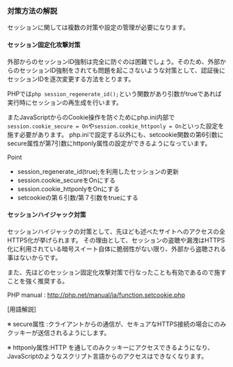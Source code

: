 ### 対策方法の解説
セッションに関しては複数の対策や設定の管理が必要になります。
#### セッション固定化攻撃対策
外部からのセッションID強制は完全に防ぐのは困難でしょう。そのため、外部からのセッションID強制をされても問題を起こさないような対策として、認証後にセッションIDを逐次変更する方法をとります。

PHPでは```php session_regenerate_id();```という関数があり引数がtrueであれば実行時にセッションの再生成を行います。

またJavaScriptからのCookie操作を防ぐためにphp.ini内部で```session.cookie_secure = On```や```session.cookie_httponly = On```といった設定を施す必要があります。
php.iniで設定する以外にも、setcookie関数の第6引数にsecure属性が第7引数にhttponly属性の設定ができるようになっています。

Point

- session_regenerate_id(true);を利用したセッションの更新
- session.cookie_secureをOnにする
- session.cookie_httponlyをOnにする
- setcookieの第６引数/第７引数をtrueにする

#### セッションハイジャック対策
セッションハイジャックの対策として、先ほども述べたサイトへのアクセスの全HTTPS化が挙げられます。
その理由として、セッションの盗聴や漏洩はHTTPS化に利用されている暗号スイート自体に脆弱性がない限り、外部から盗聴される事はないからです。

また、先ほどのセッション固定化攻撃対策で行なったことも有効であるので施すことを強く推奨する。

PHP manual : http://php.net/manual/ja/function.setcookie.php

[用語解説]

※ secure属性  :クライアントからの通信が、セキュアなHTTPS接続の場合にのみクッキーが送信されるようにします。

※ httponly属性:HTTP を通してのみクッキーにアクセスできるようになり、JavaScriptのようなスクリプト言語からのアクセスはできなくなります。

